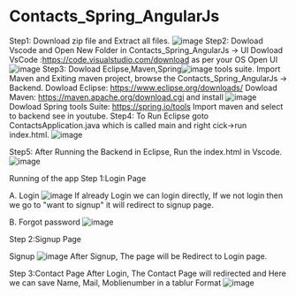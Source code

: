 # Contacts_Spring_AngularJs
Step1: Download zip file and Extract all files.
![image](https://user-images.githubusercontent.com/54466249/156535414-6efaed07-c8cd-4722-9df6-6e5c3d358eb2.png)
Step2: Dowload Vscode and Open New Folder in Contacts_Spring_AngularJs -> UI 
Dowload VsCode :https://code.visualstudio.com/download as per your OS
Open UI![image](https://user-images.githubusercontent.com/54466249/156535952-1275b200-a777-44ec-95ae-c0c246d4444e.png)
Step3: Dowload Eclipse,Maven,Spring![image](https://user-images.githubusercontent.com/54466249/156536647-f166c789-fc1e-4417-a3f3-48ba07101bed.png) tools suite. Import Maven and Exiting maven project, browse the Contacts_Spring_AngularJs -> Backend.
Dowload Eclipse: https://www.eclipse.org/downloads/
Dowload Maven: https://maven.apache.org/download.cgi and install ![image](https://user-images.githubusercontent.com/54466249/156537041-0470e663-9b23-44d5-9022-22cbf6a27d5f.png)
Dowload Spring tools Suite: https://spring.io/tools
Import maven and select to backend see in youtube.
Step4: To Run Eclipse goto ContactsApplication.java which is called main and right cick->run index.html.
![image](https://user-images.githubusercontent.com/54466249/156537193-5f95c15e-ad9d-4f0d-ade8-fbdc40d6907d.png)

Step5: After Running the Backend in Eclipse, Run the index.html in Vscode. 
![image](https://user-images.githubusercontent.com/54466249/156537793-636c606c-b314-4dad-bd87-827b6b2c62ab.png)

Running of the app
Step 1:Login Page

A. Login ![image](https://user-images.githubusercontent.com/54466249/156540581-3cd49378-a005-4d40-83f4-c76301e73487.png)
  If already Login we can login directly, If we not login  then we go to "want to signup" it will redirect to signup page.
   
B. Forgot password ![image](https://user-images.githubusercontent.com/54466249/156538937-3f2a5b43-318e-4699-b9fe-49e2aff2f7c0.png)
  

Step 2:Signup Page

Signup ![image](https://user-images.githubusercontent.com/54466249/156540260-75857eba-644f-411c-a4ac-3ad66bbd8903.png)
After Signup, The page will be Redirect to Login page.

Step 3:Contact Page
After Login, The Contact Page will redirected and Here we can save Name, Mail, Moblienumber in a tablur Format
![image](https://user-images.githubusercontent.com/54466249/156539929-da0bfd3e-6e84-4944-a913-5f4a3599ff96.png)
